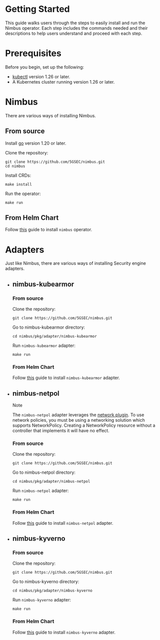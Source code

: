# Getting Started

This guide walks users through the steps to easily install and run the Nimbus operator. Each step includes the commands
needed and their descriptions to help users understand and proceed with each step.

# Prerequisites

Before you begin, set up the following:

- [kubectl](https://kubernetes.io/docs/tasks/tools/#kubectl) version 1.26 or later.
- A Kubernetes cluster running version 1.26 or later.

# Nimbus

There are various ways of installing Nimbus.

## From source

Install [go](https://go.dev/doc/install) version 1.20 or later.

Clone the repository:

```shell
git clone https://github.com/5GSEC/nimbus.git
cd nimbus
```

Install CRDs:

```shell
make install
```

Run the operator:

```shell
make run
```

## From Helm Chart

Follow [this](../deployments/nimbus/Readme.md) guide to install `nimbus` operator.

# Adapters

Just like Nimbus, there are various ways of installing Security engine adapters.

- ## nimbus-kubearmor
  ### From source

  Clone the repository:

    ```shell
    git clone https://github.com/5GSEC/nimbus.git
    ```

  Go to nimbus-kubearmor directory:

    ```shell
    cd nimbus/pkg/adapter/nimbus-kubearmor
    ```

  Run `nimbus-kubearmor` adapter:

    ```shell
    make run
    ```

  ### From Helm Chart

  Follow [this](../deployments/nimbus-kubearmor/Readme.md) guide to install `nimbus-kubearmor` adapter.

- ## nimbus-netpol

  > [!Note]
  > The `nimbus-netpol` adapter leverages
  > the [network plugin](https://kubernetes.io/docs/concepts/extend-kubernetes/compute-storage-net/network-plugins/).
  > To use network policies, you must be using a networking solution which supports NetworkPolicy. Creating a
  > NetworkPolicy resource without a controller that implements it will have no effect.

  ### From source

  Clone the repository:

  ```shell
  git clone https://github.com/5GSEC/nimbus.git
  ```

  Go to nimbus-netpol directory:

  ```shell
  cd nimbus/pkg/adapter/nimbus-netpol
  ```

  Run `nimbus-netpol` adapter:

  ```shell
  make run
  ```

  ### From Helm Chart

  Follow [this](../deployments/nimbus-netpol/Readme.md) guide to install `nimbus-netpol` adapter.

- ## nimbus-kyverno

  ### From source

  Clone the repository:

  ```shell
  git clone https://github.com/5GSEC/nimbus.git
  ```

  Go to nimbus-kyverno directory:

  ```shell
  cd nimbus/pkg/adapter/nimbus-kyverno
  ```

  Run `nimbus-kyverno` adapter:

  ```shell
  make run
  ```

  ### From Helm Chart

  Follow [this](../deployments/nimbus-kyverno/Readme.md) guide to install `nimbus-kyverno` adapter.
